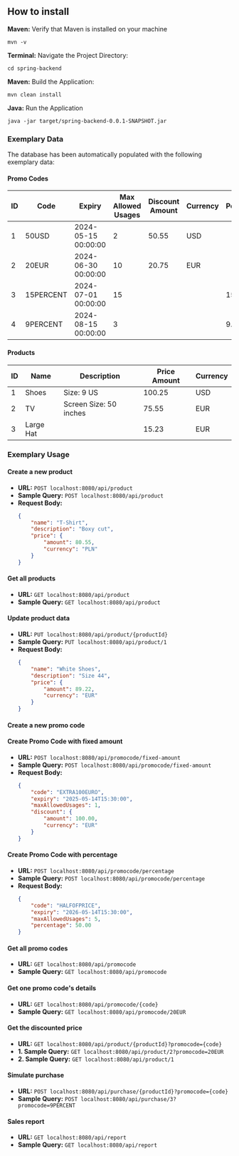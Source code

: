 ## How to install
**Maven:** Verify that Maven is installed on your machine
```properties
mvn -v
```  
**Terminal:** Navigate the Project Directory:
```properties
cd spring-backend
```  
**Maven:** Build the Application:
```properties
mvn clean install
```  
**Java:** Run the Application
```properties
java -jar target/spring-backend-0.0.1-SNAPSHOT.jar
```  

### Exemplary Data

The database has been automatically populated with the following exemplary data:

#### Promo Codes

| ID | Code       | Expiry               | Max Allowed Usages | Discount Amount | Currency | Percentage |
|----|------------|----------------------|--------------------|-----------------|----------|------------|
| 1  | 50USD      | 2024-05-15 00:00:00  | 2                  | 50.55           | USD      |            |
| 2  | 20EUR      | 2024-06-30 00:00:00  | 10                 | 20.75           | EUR      |            |
| 3  | 15PERCENT  | 2024-07-01 00:00:00  | 15                 |                 |          | 15.5       |
| 4  | 9PERCENT   | 2024-08-15 00:00:00  | 3                  |                 |          | 9.25       |

#### Products

| ID | Name       | Description            | Price Amount | Currency |
|----|------------|------------------------|--------------|----------|
| 1  | Shoes      | Size: 9 US             | 100.25       | USD      |
| 2  | TV         | Screen Size: 50 inches | 75.55        | EUR      |
| 3  | Large Hat  |                        | 15.23        | EUR      |

### Exemplary Usage

#### Create a new product

- **URL:** `POST localhost:8080/api/product`
- **Sample Query:** `POST localhost:8080/api/product`
- **Request Body:**
    ```json
    {
        "name": "T-Shirt",
        "description": "Boxy cut",
        "price": {
            "amount": 80.55,
            "currency": "PLN"
        }
    }
    ```

#### Get all products

- **URL:** `GET localhost:8080/api/product`
- **Sample Query:** `GET localhost:8080/api/product`

#### Update product data

- **URL:** `PUT localhost:8080/api/product/{productId}`
- **Sample Query:** `PUT localhost:8080/api/product/1`
- **Request Body:**
    ```json
    {
        "name": "White Shoes",
        "description": "Size 44",
        "price": {
            "amount": 89.22,
            "currency": "EUR"
        }
    }
    ```

#### Create a new promo code

#### Create Promo Code with fixed amount

- **URL:** `POST localhost:8080/api/promocode/fixed-amount`
- **Sample Query:** `POST localhost:8080/api/promocode/fixed-amount`
- **Request Body:**
    ```json
    {
        "code": "EXTRA100EURO",
        "expiry": "2025-05-14T15:30:00",
        "maxAllowedUsages": 1,
        "discount": {
            "amount": 100.00,
            "currency": "EUR"
        }
    }
    ```

#### Create Promo Code with percentage

- **URL:** `POST localhost:8080/api/promocode/percentage`
- **Sample Query:** `POST localhost:8080/api/promocode/percentage`
- **Request Body:**
    ```json
    {
        "code": "HALFOFPRICE",
        "expiry": "2026-05-14T15:30:00",
        "maxAllowedUsages": 5,
        "percentage": 50.00
    }
    ```

#### Get all promo codes

- **URL:** `GET localhost:8080/api/promocode`
- **Sample Query:** `GET localhost:8080/api/promocode`

#### Get one promo code's details

- **URL:** `GET localhost:8080/api/promocode/{code}`
- **Sample Query:** `GET localhost:8080/api/promocode/20EUR`

#### Get the discounted price

- **URL:** `GET localhost:8080/api/product/{productId}?promocode={code}`
- **1. Sample Query:** `GET localhost:8080/api/product/2?promocode=20EUR`
- **2. Sample Query:** `GET localhost:8080/api/product/1`

#### Simulate purchase

- **URL:** `POST localhost:8080/api/purchase/{productId}?promocode={code}`
- **Sample Query:** `POST localhost:8080/api/purchase/3?promocode=9PERCENT`

#### Sales report

- **URL:** `GET localhost:8080/api/report`
- **Sample Query:** `GET localhost:8080/api/report`
